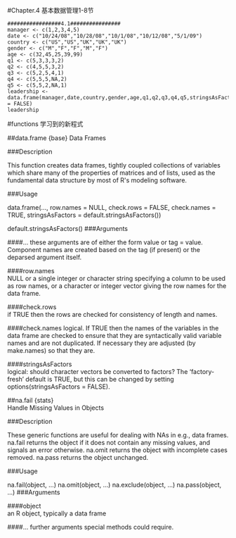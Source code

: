 #Chapter.4 基本数据管理1-8节

```
#################4.1################
manager <- c(1,2,3,4,5)
date <- c("10/24/08","10/28/08","10/1/08","10/12/08","5/1/09")
country <- c("US","US","UK","UK","UK")
gender <- c("M","F","F","M","F")
age <- c(32,45,25,39,99)
q1 <- c(5,3,3,3,2)
q2 <- c(4,5,5,3,2)
q3 <- c(5,2,5,4,1)
q4 <- c(5,5,5,NA,2)
q5 <- c(5,5,2,NA,1)
leadership <- data.frame(manager,date,country,gender,age,q1,q2,q3,q4,q5,stringsAsFactors = FALSE)
leadership
```

#functions
学习到的新程式


##data.frame {base}	
Data Frames

###Description

This function creates data frames, tightly coupled collections of variables which share many of the properties of matrices and of lists, used as the fundamental data structure by most of R's modeling software.

###Usage

data.frame(..., row.names = NULL, check.rows = FALSE,
           check.names = TRUE,
           stringsAsFactors = default.stringsAsFactors())

default.stringsAsFactors()
###Arguments

####...	
these arguments are of either the form value or tag = value. Component names are created based on the tag (if present) or the deparsed argument itself.

####row.names	
NULL or a single integer or character string specifying a column to be used as row names, or a character or integer vector giving the row names for the data frame.

####check.rows	
if TRUE then the rows are checked for consistency of length and names.

####check.names	
logical. If TRUE then the names of the variables in the data frame are checked to ensure that they are syntactically valid variable names and are not duplicated. If necessary they are adjusted (by make.names) so that they are.

####stringsAsFactors	
logical: should character vectors be converted to factors? The ‘factory-fresh’ default is TRUE, but this can be changed by setting options(stringsAsFactors = FALSE).

##na.fail {stats}	
Handle Missing Values in Objects

###Description

These generic functions are useful for dealing with NAs in e.g., data frames. na.fail returns the object if it does not contain any missing values, and signals an error otherwise. na.omit returns the object with incomplete cases removed. na.pass returns the object unchanged.

###Usage

na.fail(object, ...)
na.omit(object, ...)
na.exclude(object, ...)
na.pass(object, ...)
###Arguments

####object	
an R object, typically a data frame

####...	
further arguments special methods could require.

